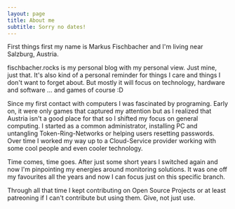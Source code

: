 ```yaml
---
layout: page
title: About me
subtitle: Sorry no dates!
---
```


First things first my name is Markus Fischbacher and I'm living near Salzburg, Austria.

fischbacher.rocks is my personal blog with my personal view. Just mine, just that.
It's also kind of a personal reminder for things I care and things I don't want to forget about.
But mostly it will focus on technology, hardware and software ... and games of course :D

Since my first contact with computers I was fascinated by programing. Early on, it were only games that captured my attention but as I realized that Austria isn't a good place for that so I shifted my focus on general computing. I started as a common administrator, installing PC and untangling Token-Ring-Networks or helping users resetting passwords. Over time I worked my way up to a Cloud-Service provider working with some cool people and even cooler technology.

Time comes, time goes. After just some short years I switched again and now I'm pinpointing my energies around monitoring solutions. It was one off my favourites all the years and now I can focus just on this specific branch.

Through all that time I kept contributing on Open Source Projects or at least patreoning if I can't contribute but using them. Give, not just use.
